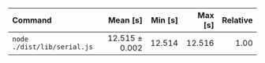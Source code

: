 | Command | Mean [s] | Min [s] | Max [s] | Relative |
|:---|---:|---:|---:|---:|
| `node ./dist/lib/serial.js` | 12.515 ± 0.002 | 12.514 | 12.516 | 1.00 |
